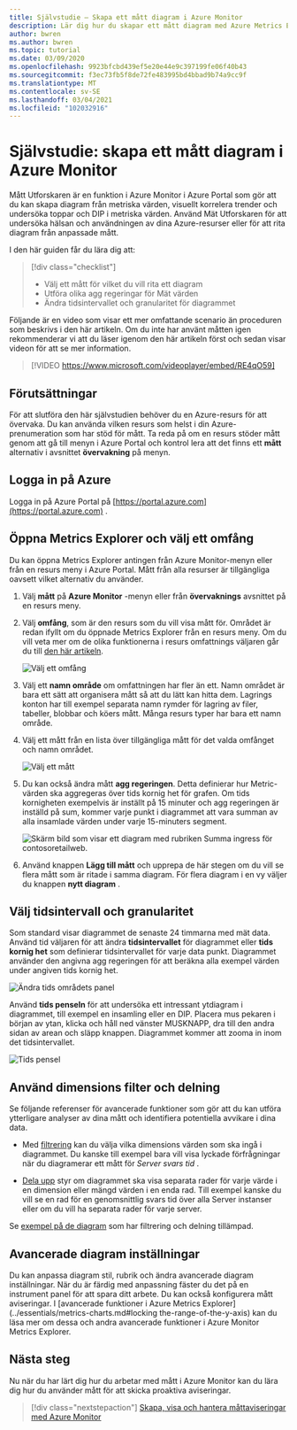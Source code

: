```yaml
---
title: Självstudie – Skapa ett mått diagram i Azure Monitor
description: Lär dig hur du skapar ett mått diagram med Azure Metrics Explorer.
author: bwren
ms.author: bwren
ms.topic: tutorial
ms.date: 03/09/2020
ms.openlocfilehash: 9923bfcbd439ef5e20e44e9c397199fe06f40b43
ms.sourcegitcommit: f3ec73fb5f8de72fe483995bd4bbad9b74a9cc9f
ms.translationtype: MT
ms.contentlocale: sv-SE
ms.lasthandoff: 03/04/2021
ms.locfileid: "102032916"
---
```

# <a name="tutorial-create-a-metrics-chart-in-azure-monitor"></a>Självstudie: skapa ett mått diagram i Azure Monitor
Mått Utforskaren är en funktion i Azure Monitor i Azure Portal som gör att du kan skapa diagram från metriska värden, visuellt korrelera trender och undersöka toppar och DIP i metriska värden. Använd Mät Utforskaren för att undersöka hälsan och användningen av dina Azure-resurser eller för att rita diagram från anpassade mått. 

I den här guiden får du lära dig att:

> [!div class="checklist"]
> * Välj ett mått för vilket du vill rita ett diagram
> * Utföra olika agg regeringar för Mät värden
> * Ändra tidsintervallet och granularitet för diagrammet

Följande är en video som visar ett mer omfattande scenario än proceduren som beskrivs i den här artikeln. Om du inte har använt måtten igen rekommenderar vi att du läser igenom den här artikeln först och sedan visar videon för att se mer information. 

> [!VIDEO https://www.microsoft.com/videoplayer/embed/RE4qO59]

## <a name="prerequisites"></a>Förutsättningar

För att slutföra den här självstudien behöver du en Azure-resurs för att övervaka. Du kan använda vilken resurs som helst i din Azure-prenumeration som har stöd för mått. Ta reda på om en resurs stöder mått genom att gå till menyn i Azure Portal och kontrol lera att det finns ett **mått** alternativ i avsnittet **övervakning** på menyn.


## <a name="log-in-to-azure"></a>Logga in på Azure
Logga in på Azure Portal på [https://portal.azure.com](https://portal.azure.com) .

## <a name="open-metrics-explorer-and-select-a-scope"></a>Öppna Metrics Explorer och välj ett omfång
Du kan öppna Metrics Explorer antingen från Azure Monitor-menyn eller från en resurs meny i Azure Portal. Mått från alla resurser är tillgängliga oavsett vilket alternativ du använder. 

1. Välj **mått** på **Azure Monitor** -menyn eller från **övervaknings** avsnittet på en resurs meny.

1. Välj **omfång**, som är den resurs som du vill visa mått för. Området är redan ifyllt om du öppnade Metrics Explorer från en resurs meny. Om du vill veta mer om de olika funktionerna i resurs omfattnings väljaren går du till [den här artikeln](../essentials/metrics-charts.md#resource-scope-picker).

    ![Välj ett omfång](media/tutorial-metrics-explorer/scope-picker.png)

2. Välj ett **namn område** om omfattningen har fler än ett. Namn området är bara ett sätt att organisera mått så att du lätt kan hitta dem. Lagrings konton har till exempel separata namn rymder för lagring av filer, tabeller, blobbar och köers mått. Många resurs typer har bara ett namn område.

3. Välj ett mått från en lista över tillgängliga mått för det valda omfånget och namn området.

    ![Välj ett mått](media/tutorial-metrics-explorer/metric-picker.png)

4. Du kan också ändra mått **agg regeringen**. Detta definierar hur Metric-värden ska aggregeras över tids kornig het för grafen. Om tids kornigheten exempelvis är inställt på 15 minuter och agg regeringen är inställd på sum, kommer varje punkt i diagrammet att vara summan av alla insamlade värden under varje 15-minuters segment.

    ![Skärm bild som visar ett diagram med rubriken Summa ingress för contosoretailweb.](media/tutorial-metrics-explorer/chart.png)

5. Använd knappen **Lägg till mått** och upprepa de här stegen om du vill se flera mått som är ritade i samma diagram. För flera diagram i en vy väljer du knappen **nytt diagram** .

## <a name="select-a-time-range-and-granularity"></a>Välj tidsintervall och granularitet

Som standard visar diagrammet de senaste 24 timmarna med mät data. Använd tid väljaren för att ändra **tidsintervallet** för diagrammet eller **tids kornig het** som definierar tidsintervallet för varje data punkt. Diagrammet använder den angivna agg regeringen för att beräkna alla exempel värden under angiven tids kornig het.

![Ändra tids områdets panel](media/tutorial-metrics-explorer/time-picker.png)


Använd **tids penseln** för att undersöka ett intressant ytdiagram i diagrammet, till exempel en insamling eller en DIP. Placera mus pekaren i början av ytan, klicka och håll ned vänster MUSKNAPP, dra till den andra sidan av arean och släpp knappen. Diagrammet kommer att zooma in inom det tidsintervallet. 

![Tids pensel](media/tutorial-metrics-explorer/time-brush.png)

## <a name="apply-dimension-filters-and-splitting"></a>Använd dimensions filter och delning
Se följande referenser för avancerade funktioner som gör att du kan utföra ytterligare analyser av dina mått och identifiera potentiella avvikare i dina data.

- Med [filtrering](../essentials/metrics-charts.md#filters) kan du välja vilka dimensions värden som ska ingå i diagrammet. Du kanske till exempel bara vill visa lyckade förfrågningar när du diagramerar ett mått för *Server svars tid* . 

- [Dela upp](../essentials/metrics-charts.md#apply-splitting) styr om diagrammet ska visa separata rader för varje värde i en dimension eller mängd värden i en enda rad. Till exempel kanske du vill se en rad för en genomsnittlig svars tid över alla Server instanser eller om du vill ha separata rader för varje server. 

Se [exempel på de diagram](../essentials/metric-chart-samples.md) som har filtrering och delning tillämpad.

## <a name="advanced-chart-settings"></a>Avancerade diagram inställningar

Du kan anpassa diagram stil, rubrik och ändra avancerade diagram inställningar. När du är färdig med anpassning fäster du det på en instrument panel för att spara ditt arbete. Du kan också konfigurera mått aviseringar. I [avancerade funktioner i Azure Metrics Explorer](../essentials/metrics-charts.md#locking the-range-of-the-y-axis) kan du läsa mer om dessa och andra avancerade funktioner i Azure Monitor Metrics Explorer.


## <a name="next-steps"></a>Nästa steg
Nu när du har lärt dig hur du arbetar med mått i Azure Monitor kan du lära dig hur du använder mått för att skicka proaktiva aviseringar.

> [!div class="nextstepaction"]
> [Skapa, visa och hantera måttaviseringar med Azure Monitor](../essentials/metrics-charts.md#alert-rules)

